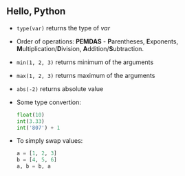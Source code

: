 ## Hello, Python

- `type(var)` returns the type of *var*

- Order of operations: **PEMDAS** - **P**arentheses, **E**xponents, **M**ultiplication/**D**ivision, **A**ddition/**S**ubtraction.

- `min(1, 2, 3)` returns minimum of the arguments

- `max(1, 2, 3)` returns maximum of the arguments

- `abs(-2)` returns absolute value

- Some type convertion:
    ```python
    float(10)
    int(3.33)
    int('807') + 1
    ```

- To simply swap values:
    ```python
    a = [1, 2, 3]
    b = [4, 5, 6]
    a, b = b, a 
    ```